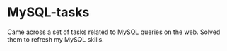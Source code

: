 # MySQL-tasks

Came across a set of tasks related to MySQL queries on the web. Solved them to refresh my MySQL skills.
